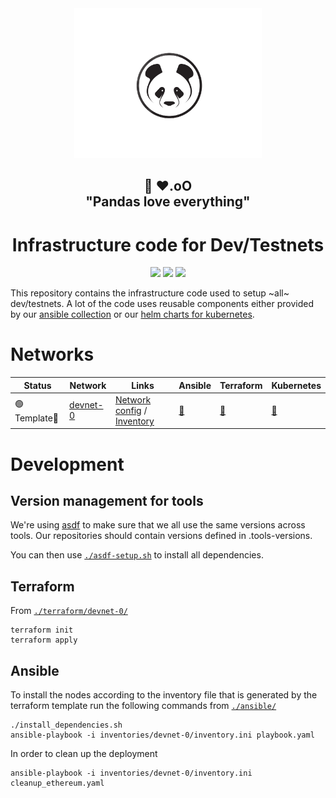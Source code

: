 <div align="center"><img src="./docs/images/panda.png" width="300"/></div>
<h2 align="center">🐼 ❤️.oO<br>"Pandas love everything"</h2>
<h1 align="center">Infrastructure code for Dev/Testnets</h1>

<p align="center">
<a href="https://github.com/ethpandaops/template-testnet/actions/workflows/ansible_lint.yaml"><img src="https://github.com/ethpandaops/template-testnet/actions/workflows/ansible_lint.yaml/badge.svg"></a>
<a href="https://github.com/ethpandaops/template-testnet/actions/workflows/terraform_lint.yaml"><img src="https://github.com/ethpandaops/template-testnet/actions/workflows/terraform_lint.yaml/badge.svg"></a>
<a href="https://github.com/ethpandaops/template-testnet/actions/workflows/helm_lint.yaml"><img src="https://github.com/ethpandaops/template-testnet/actions/workflows/helm_lint.yaml/badge.svg"></a>
</p>

This repository contains the infrastructure code used to setup ~all~ dev/testnets. A lot of the code uses reusable components either provided by our [ansible collection](https://github.com/ethpandaops/ansible-collection-general) or our [helm charts for kubernetes](https://github.com/ethpandaops/ethereum-helm-charts/).

# Networks

Status   | Network    | Links   | Ansible                                                      | Terraform | Kubernetes
------   | --------   | ----     |  -----                                                       | -------   | ------
 🟢Template🔴 | [devnet-0](https://template.devnet.io/)   | [Network config](network-configs/devnet-0) / [Inventory](https://bootnode-1.srv.template-testnet.ethpandaops.io/meta/api/v1/inventory.json)     | [🔗](ansible/inventories/devnet-0) | [🔗](terraform/devnet-0) | [🔗](kubernetes/devnet-0)

# Development
## Version management for tools

We're using [asdf](https://github.com/asdf-vm/asdf) to make sure that we all use the same versions across tools. Our repositories should contain versions defined in .tools-versions.

You can then use [`./asdf-setup.sh`](./asdf-setup.sh) to install all dependencies.

## Terraform
From [`./terraform/devnet-0/`](./terraform/devnet-0/)
```shell
terraform init
terraform apply
```

## Ansible
To install the nodes according to the inventory file that is generated by the terraform template run the following commands from [`./ansible/`](./ansible/)
```shell
./install_dependencies.sh
ansible-playbook -i inventories/devnet-0/inventory.ini playbook.yaml
```
In order to clean up the deployment
```shell
ansible-playbook -i inventories/devnet-0/inventory.ini cleanup_ethereum.yaml
```